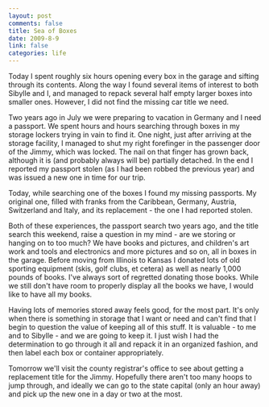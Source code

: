 ```yaml
--- 
layout: post
comments: false
title: Sea of Boxes
date: 2009-8-9
link: false
categories: life
---
```

Today I spent roughly six hours opening every box in the garage and sifting through its contents. Along the way I found several items of interest to both Sibylle and I, and managed to repack several half empty larger boxes into smaller ones. However, I did not find the missing car title we need.

Two years ago in July we were preparing to vacation in Germany and I need a passport. We spent hours and hours searching through boxes in my storage lockers trying in vain to find it. One night, just after arriving at the storage facility, I managed to shut my right forefinger in the passenger door of the Jimmy, which was locked. The nail on that finger has grown back, although it is (and probably always will be) partially detached. In the end I reported my passport stolen (as I had been robbed the previous year) and was issued a new one in time for our trip.

Today, while searching one of the boxes I found my missing passports. My original one, filled with franks from the Caribbean, Germany, Austria, Switzerland and Italy, and its replacement - the one I had reported stolen.

Both of these experiences, the passport search two years ago, and the title search this weekend, raise a question in my mind - are we storing or hanging on to too much? We have books and pictures, and children's art work and tools and electronics and more pictures and so on, all in boxes in the garage. Before moving from Illinois to Kansas I donated lots of old sporting equipment (skis, golf clubs, et cetera) as well as nearly 1,000 pounds of books. I've always sort of regretted donating those books. While we still don't have room to properly display all the books we have, I would like to have all my books.

Having lots of memories stored away feels good, for the most part. It's only when there is something in storage that I want or need and can't find that I begin to question the value of keeping all of this stuff. It is valuable - to me and to Sibylle - and we are going to keep it. I just wish I had the determination to go through it all and repack it in an organized fashion, and then label each box or container appropriately.

Tomorrow we'll visit the county registrar's office to see about getting a replacement title for the Jimmy. Hopefully there aren't too many hoops to jump through, and ideally we can go to the state capital (only an hour away) and pick up the new one in a day or two at the most.
